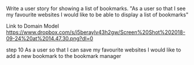 Write a user story for showing a list of bookmarks.
"As a user
so that I see my favourite websites
I would like to be able to display a list of bookmarks"

Link to Domain Model
https://www.dropbox.com/s/i5beraylv43h2gw/Screen%20Shot%202018-09-24%20at%2014.47.30.png?dl=0


step 10
As a user
so that I can save my favourite websites
I would like to add a new bookmark to the bookmark manager
